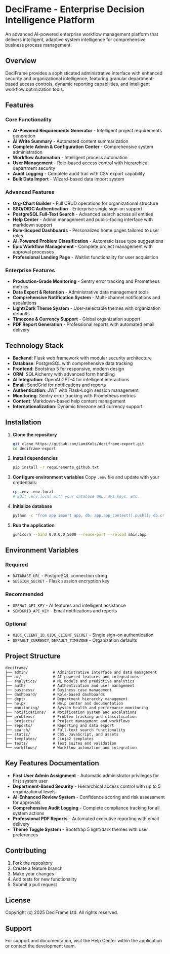# DeciFrame - Enterprise Decision Intelligence Platform

An advanced AI-powered enterprise workflow management platform that delivers intelligent, adaptive system intelligence for comprehensive business process management.

## Overview

DeciFrame provides a sophisticated administrative interface with enhanced security and organizational intelligence, featuring granular department-based access controls, dynamic reporting capabilities, and intelligent workflow optimization tools.

## Features

### Core Functionality
- **AI-Powered Requirements Generator** - Intelligent project requirements generation
- **AI Write Summary** - Automated content summarization
- **Complete Admin & Configuration Center** - Comprehensive system administration
- **Workflow Automation** - Intelligent process automation
- **User Management** - Role-based access control with hierarchical department security
- **Audit Logging** - Complete audit trail with CSV export capability
- **Bulk Data Import** - Wizard-based data import system

### Advanced Features
- **Org-Chart Builder** - Full CRUD operations for organizational structure
- **SSO/OIDC Authentication** - Enterprise single sign-on support
- **PostgreSQL Full-Text Search** - Advanced search across all entities
- **Help Center** - Admin management and public-facing interface with markdown support
- **Role-Scoped Dashboards** - Personalized home pages tailored to user roles
- **AI-Powered Problem Classification** - Automatic issue type suggestions
- **Epic Workflow Management** - Complete project management with approval processes
- **Professional Landing Page** - Waitlist functionality for user acquisition

### Enterprise Features
- **Production-Grade Monitoring** - Sentry error tracking and Prometheus metrics
- **Data Export & Retention** - Administrative data management tools
- **Comprehensive Notification System** - Multi-channel notifications and escalations
- **Light/Dark Theme System** - User-selectable themes with organization defaults
- **Timezone & Currency Support** - Global organization support
- **PDF Report Generation** - Professional reports with automated email delivery

## Technology Stack

- **Backend**: Flask web framework with modular security architecture
- **Database**: PostgreSQL with comprehensive data tracking
- **Frontend**: Bootstrap 5 for responsive, modern design
- **ORM**: SQLAlchemy with advanced form handling
- **AI Integration**: OpenAI GPT-4 for intelligent interactions
- **Email**: SendGrid for notifications and reports
- **Authentication**: JWT with Flask-Login session management
- **Monitoring**: Sentry error tracking with Prometheus metrics
- **Content**: Markdown-based help content management
- **Internationalization**: Dynamic timezone and currency support

## Installation

1. **Clone the repository**
   ```bash
   git clone https://github.com/LamiKols/deciframe-export.git
   cd deciframe-export
   ```

2. **Install dependencies**
   ```bash
   pip install -r requirements_github.txt
   ```

3. **Configure environment variables**
   Copy `.env` file and update with your credentials:
   ```bash
   cp .env .env.local
   # Edit .env.local with your database URL, API keys, etc.
   ```

4. **Initialize database**
   ```bash
   python -c "from app import app, db; app.app_context().push(); db.create_all()"
   ```

5. **Run the application**
   ```bash
   gunicorn --bind 0.0.0.0:5000 --reuse-port --reload main:app
   ```

## Environment Variables

### Required
- `DATABASE_URL` - PostgreSQL connection string
- `SESSION_SECRET` - Flask session encryption key

### Recommended
- `OPENAI_API_KEY` - AI features and intelligent assistance
- `SENDGRID_API_KEY` - Email notifications and reports

### Optional
- `OIDC_CLIENT_ID`, `OIDC_CLIENT_SECRET` - Single sign-on authentication
- `DEFAULT_CURRENCY`, `DEFAULT_TIMEZONE` - Organization defaults

## Project Structure

```
deciframe/
├── admin/           # Administrative interface and data management
├── ai/              # AI-powered features and integrations
├── analytics/       # ML models and predictive analytics
├── auth/            # Authentication and user management
├── business/        # Business case management
├── dashboard/       # Role-based dashboards
├── dept/            # Department hierarchy management
├── help/            # Help center and documentation
├── monitoring/      # System health and performance monitoring
├── notifications/   # Notification system and escalations
├── problems/        # Problem tracking and classification
├── projects/        # Project management and workflows
├── reports/         # Reporting and data export
├── search/          # Full-text search functionality
├── static/          # CSS, JavaScript, and assets
├── templates/       # Jinja2 templates
├── tests/           # Test suites and validation
└── workflows/       # Workflow automation and integration
```

## Key Features Documentation

- **First User Admin Assignment** - Automatic administrator privileges for first system user
- **Department-Based Security** - Hierarchical access control with up to 5 organizational levels
- **AI-Enhanced Review System** - Confidence scoring and risk assessment for approvals
- **Comprehensive Audit Logging** - Complete compliance tracking for all system actions
- **Professional PDF Reports** - Automated executive reporting with email delivery
- **Theme Toggle System** - Bootstrap 5 light/dark themes with user preferences

## Contributing

1. Fork the repository
2. Create a feature branch
3. Make your changes
4. Add tests for new functionality
5. Submit a pull request

## License

Copyright (c) 2025 DeciFrame Ltd. All rights reserved.

## Support

For support and documentation, visit the Help Center within the application or contact the development team.